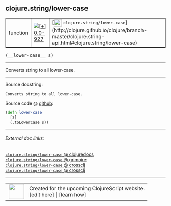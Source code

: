 ## clojure.string/lower-case



 <table border="1">
<tr>
<td>function</td>
<td><a href="https://github.com/cljsinfo/cljs-api-docs/tree/0.0-927"><img valign="middle" alt="[+] 0.0-927" title="Added in 0.0-927" src="https://img.shields.io/badge/+-0.0--927-lightgrey.svg"></a> </td>
<td>
[<img height="24px" valign="middle" src="http://i.imgur.com/1GjPKvB.png"> <samp>clojure.string/lower-case</samp>](http://clojure.github.io/clojure/branch-master/clojure.string-api.html#clojure.string/lower-case)
</td>
</tr>
</table>


 <samp>
(__lower-case__ s)<br>
</samp>

---

Converts string to all lower-case.

---




Source docstring:

```
Converts string to all lower-case.
```


Source code @ [github](https://github.com/clojure/clojurescript/blob/r2134/src/cljs/clojure/string.cljs#L58-L61):

```clj
(defn lower-case
  [s]
  (.toLowerCase s))
```

<!--
Repo - tag - source tree - lines:

 <pre>
clojurescript @ r2134
└── src
    └── cljs
        └── clojure
            └── <ins>[string.cljs:58-61](https://github.com/clojure/clojurescript/blob/r2134/src/cljs/clojure/string.cljs#L58-L61)</ins>
</pre>

-->

---



###### External doc links:

[`clojure.string/lower-case` @ clojuredocs](http://clojuredocs.org/clojure.string/lower-case)<br>
[`clojure.string/lower-case` @ grimoire](http://conj.io/store/v1/org.clojure/clojure/1.7.0-beta3/clj/clojure.string/lower-case/)<br>
[`clojure.string/lower-case` @ crossclj](http://crossclj.info/fun/clojure.string/lower-case.html)<br>
[`clojure.string/lower-case` @ crossclj](http://crossclj.info/fun/clojure.string.cljs/lower-case.html)<br>

---

 <table>
<tr><td>
<img valign="middle" align="right" width="48px" src="http://i.imgur.com/Hi20huC.png">
</td><td>
Created for the upcoming ClojureScript website.<br>
[edit here] | [learn how]
</td></tr></table>

[edit here]:https://github.com/cljsinfo/cljs-api-docs/blob/master/cljsdoc/clojure.string_lower-case.cljsdoc
[learn how]:https://github.com/cljsinfo/cljs-api-docs/wiki/cljsdoc-files

<!--

This information was too distracting to show to readers, but I'll leave it
commented here since it is helpful to:

- pretty-print the data used to generate this document
- and show how to retrieve that data



The API data for this symbol:

```clj
{:description "Converts string to all lower-case.",
 :ns "clojure.string",
 :name "lower-case",
 :signature ["[s]"],
 :history [["+" "0.0-927"]],
 :type "function",
 :full-name-encode "clojure.string_lower-case",
 :source {:code "(defn lower-case\n  [s]\n  (.toLowerCase s))",
          :title "Source code",
          :repo "clojurescript",
          :tag "r2134",
          :filename "src/cljs/clojure/string.cljs",
          :lines [58 61]},
 :full-name "clojure.string/lower-case",
 :clj-symbol "clojure.string/lower-case",
 :docstring "Converts string to all lower-case."}

```

Retrieve the API data for this symbol:

```clj
;; from Clojure REPL
(require '[clojure.edn :as edn])
(-> (slurp "https://raw.githubusercontent.com/cljsinfo/cljs-api-docs/catalog/cljs-api.edn")
    (edn/read-string)
    (get-in [:symbols "clojure.string/lower-case"]))
```

-->
